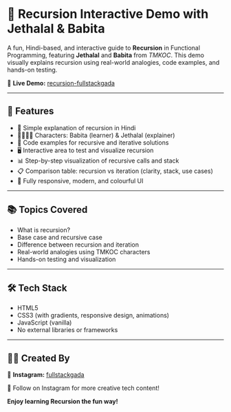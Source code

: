 # 🔧 Recursion Interactive Demo with Jethalal & Babita

A fun, Hindi-based, and interactive guide to **Recursion** in Functional Programming, featuring **Jethalal** and **Babita** from _TMKOC_. This demo visually explains recursion using real-world analogies, code examples, and hands-on testing.

🔗 **Live Demo:** [recursion-fullstackgada](https://recursion-fullstackgada.netlify.app/)

---


## 🎯 Features

- 🧠 Simple explanation of recursion in Hindi
- 👩‍💼👨‍💼 Characters: Babita (learner) & Jethalal (explainer)
- 📝 Code examples for recursive and iterative solutions
- 🖥️ Interactive area to test and visualize recursion
- 📊 Step-by-step visualization of recursive calls and stack
- 📋 Comparison table: recursion vs iteration (clarity, stack, use cases)
- 📱 Fully responsive, modern, and colourful UI

---

## 📚 Topics Covered

- What is recursion?
- Base case and recursive case
- Difference between recursion and iteration
- Real-world analogies using TMKOC characters
- Hands-on testing and visualization

---

## 🛠️ Tech Stack

- HTML5
- CSS3 (with gradients, responsive design, animations)
- JavaScript (vanilla)
- No external libraries or frameworks

---

## 👨‍🎨 Created By

🔗 **Instagram:** [fullstackgada](https://www.instagram.com/fullstackgada/)

🤝 Follow on Instagram for more creative tech content!

**Enjoy learning Recursion the fun way!**
